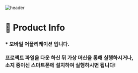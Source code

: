 ![header](https://capsule-render.vercel.app/api?type=waving&color=auto&height=300&section=header&text=타이포그래피%20버거&fontSize=70&animation=fadeIn&fontAlignY=38&desc=수제%20버거%20전용%20키오스크&descAlignY=51&descAlign=62)

# 🍔 Product Info 

### * 모바일 어플리케이션 입니다. <br/><br/> 프로젝트 파일을 다운 하신 뒤 가상 머신을 통해 실행하시거나, <br/>소지 중이신 스마트폰에 설치하여 실행하시면 됩니다!

<br/>
<br/>

